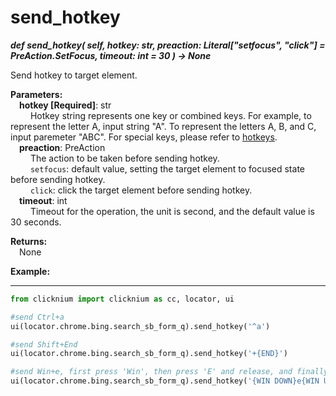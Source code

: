 # send_hotkey
***def send_hotkey(
        self,
        hotkey: str,
        preaction: Literal["setfocus", "click"] = PreAction.SetFocus,
        timeout: int = 30
    ) -> None***  

Send hotkey to target element.

**Parameters:**  
    &emsp;**hotkey [Required]**: str   
        &emsp;&emsp; Hotkey string represents one key or combined keys. For example, to represent the letter A, input string "A". To represent the letters A, B, and C, input paremeter "ABC". For special keys, please refer to [hotkeys](https://docs.microsoft.com/en-au/dotnet/api/system.windows.forms.sendkeys?view=windowsdesktop-6.0#remarks).  
    &emsp;**preaction**: PreAction  
        &emsp;&emsp; The action to be taken before sending hotkey.  
        &emsp;&emsp; `setfocus`: default value, setting the target element to focused state before sending hotkey.  
        &emsp;&emsp; `click`: click the target element before sending hotkey.  
    &emsp;**timeout**: int  
        &emsp;&emsp; Timeout for the operation, the unit is second, and the default value is 30 seconds.  

**Returns:**  
    &emsp;None

**Example:**
***
```python
from clicknium import clicknium as cc, locator, ui

#send Ctrl+a   
ui(locator.chrome.bing.search_sb_form_q).send_hotkey('^a')

#send Shift+End
ui(locator.chrome.bing.search_sb_form_q).send_hotkey('+{END}')

#send Win+e, first press 'Win', then press 'E' and release, and finally release 'Win'
ui(locator.chrome.bing.search_sb_form_q).send_hotkey('{WIN DOWN}e{WIN UP}')
```